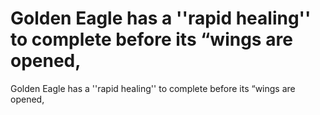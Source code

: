 # Golden Eagle has a ''rapid healing'' to complete before its “wings are opened,

Golden Eagle has a ''rapid healing'' to complete before its “wings are opened,